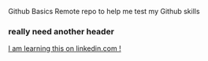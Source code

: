 Github Basics
Remote repo to help me test my Github skills

### really need another header

[I am learning this on linkedin.com !](www.linkedin.com)
